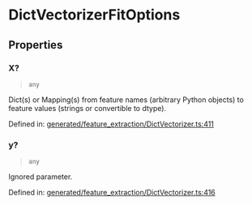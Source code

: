 # DictVectorizerFitOptions

## Properties

### X?

> `any`

Dict(s) or Mapping(s) from feature names (arbitrary Python objects) to feature values (strings or convertible to dtype).

Defined in:  [generated/feature\_extraction/DictVectorizer.ts:411](https://github.com/transitive-bullshit/scikit-learn-ts/blob/92ab806/packages/sklearn/src/generated/feature_extraction/DictVectorizer.ts#L411)

### y?

> `any`

Ignored parameter.

Defined in:  [generated/feature\_extraction/DictVectorizer.ts:416](https://github.com/transitive-bullshit/scikit-learn-ts/blob/92ab806/packages/sklearn/src/generated/feature_extraction/DictVectorizer.ts#L416)
